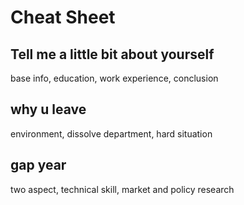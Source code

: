 # Cheat Sheet

## Tell me a little bit about yourself

base info, education, work experience, conclusion

## why u leave

environment, dissolve department, hard situation

## gap year

two aspect, technical skill, market and policy research
